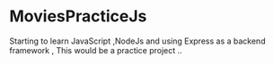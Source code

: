 # MoviesPracticeJs
Starting to learn JavaScript ,NodeJs and using Express as a backend framework , This would be a practice project ..

